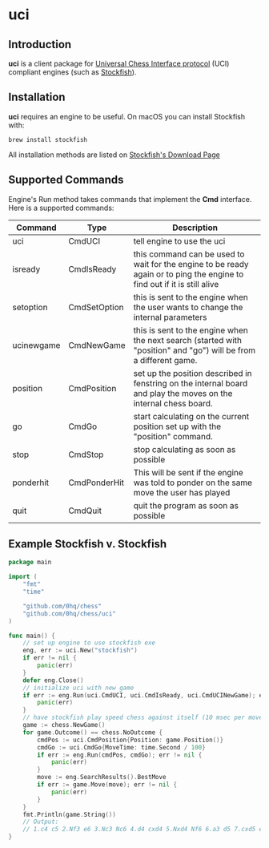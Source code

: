 # uci

## Introduction

**uci** is a client package for [Universal Chess Interface protocol](http://wbec-ridderkerk.nl/html/UCIProtocol.html) (UCI) compliant engines (such as [Stockfish](https://stockfishchess.org/)).

## Installation

**uci** requires an engine to be useful. On macOS you can install Stockfish with:

```
brew install stockfish
```

All installation methods are listed on [Stockfish's Download Page](https://stockfishchess.org/download/)

## Supported Commands

Engine's Run method takes commands that implement the **Cmd** interface. Here is a supported commands:

| Command    | Type         | Description                                                                                                              |
| ---------- | ------------ | ------------------------------------------------------------------------------------------------------------------------ |
| uci        | CmdUCI       | tell engine to use the uci                                                                                               |
| isready    | CmdIsReady   | this command can be used to wait for the engine to be ready again or to ping the engine to find out if it is still alive |
| setoption  | CmdSetOption | this is sent to the engine when the user wants to change the internal parameters                                         |
| ucinewgame | CmdNewGame   | this is sent to the engine when the next search (started with "position" and "go") will be from a different game.        |
| position   | CmdPosition  | set up the position described in fenstring on the internal board and play the moves on the internal chess board.         |
| go         | CmdGo        | start calculating on the current position set up with the "position" command.                                            |
| stop       | CmdStop      | stop calculating as soon as possible                                                                                     |
| ponderhit  | CmdPonderHit | This will be sent if the engine was told to ponder on the same move the user has played                                  |
| quit       | CmdQuit      | quit the program as soon as possible                                                                                     |

## Example Stockfish v. Stockfish

```go
package main

import (
	"fmt"
	"time"

	"github.com/0hq/chess"
	"github.com/0hq/chess/uci"
)

func main() {
	// set up engine to use stockfish exe
	eng, err := uci.New("stockfish")
	if err != nil {
		panic(err)
	}
	defer eng.Close()
	// initialize uci with new game
	if err := eng.Run(uci.CmdUCI, uci.CmdIsReady, uci.CmdUCINewGame); err != nil {
		panic(err)
	}
	// have stockfish play speed chess against itself (10 msec per move)
	game := chess.NewGame()
	for game.Outcome() == chess.NoOutcome {
		cmdPos := uci.CmdPosition{Position: game.Position()}
		cmdGo := uci.CmdGo{MoveTime: time.Second / 100}
		if err := eng.Run(cmdPos, cmdGo); err != nil {
			panic(err)
		}
		move := eng.SearchResults().BestMove
		if err := game.Move(move); err != nil {
			panic(err)
		}
	}
	fmt.Println(game.String())
	// Output:
	// 1.c4 c5 2.Nf3 e6 3.Nc3 Nc6 4.d4 cxd4 5.Nxd4 Nf6 6.a3 d5 7.cxd5 exd5 8.Bf4 Bc5 9.Ndb5 O-O 10.Nc7 d4 11.Na4 Be7 12.Nxa8 Bf5 13.g3 Qd5 14.f3 Rxa8 15.Bg2 Rd8 16.b4 Qe6 17.Nc5 Bxc5 18.bxc5 Nd5 19.O-O Nc3 20.Qd2 Nxe2+ 21.Kh1 d3 22.Bd6 Qd7 23.Rab1 h6 24.a4 Re8 25.g4 Bg6 26.a5 Ncd4 27.Qb4 Qe6 28.Qxb7 Nc2 29.Qxa7 Ne3 30.Rb8 Nxf1 31.Qb6 d2 32.Rxe8+ Qxe8 33.Qb3 Ne3 34.h3 Bc2 35.Qxc2 Nxc2 36.Kh2 d1=Q 37.h4 Qg1+ 38.Kh3 Ne1 39.h5 Qxg2+ 40.Kh4 Nxf3#  0-1
}
```

